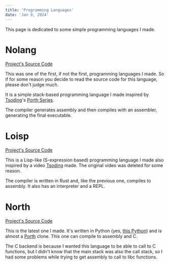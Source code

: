 ```yaml
---
title: 'Programming Languages'
date: 'Jan 9, 2024'
---
```

This page is dedicated to some simple programming languages I made.

# Nolang
[Project's Source Code](https://github.com/HatsuSixty/nolang)

This was one of the first, if not the first, programming languages I made. So if for some reason you decide to read the source code for this language, please don't judge much.

It is a simple stack-based programming language I made inspired by [Tsoding](https://www.youtube.com/@TsodingDaily)'s [Porth Series](https://www.youtube.com/playlist?list=PLpM-Dvs8t0VbMZA7wW9aR3EtBqe2kinu4).

The compiler generates assembly and then compiles with an assembler, generating the final executable.

# Loisp
[Project's Source Code](https://github.com/HatsuSixty/loisp)

This is a Lisp-like (S-expression based) programming language I made also inspired by a video [Tsoding](https://www.youtube.com/@TsodingDaily) made. The original video was deleted for some reason.

The compiler is written in Rust and, like the previous one, compiles to assembly. It also has an interpreter and a REPL.

# North
[Project's Source Code](https://github.com/HatsuSixty/north)

This is the latest one I made. It's written in Python (yes, [this Python](https://www.python.org/)) and is almost a [Porth](https://gitlab.com/tsoding/porth) clone. This one can compile to assembly and C.

The C backend is because I wanted this language to be able to call to C functions, but I didn't know that the main stack was also the call stack, so I had some problems while trying to get assembly to call to libc functions.
